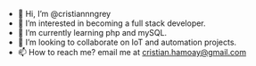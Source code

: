 - 👋 Hi, I’m @cristiannngrey
- 👀 I’m interested in becoming a full stack developer.
- 🌱 I’m currently learning php and mySQL.
- 💞️ I’m looking to collaborate on IoT and automation projects.
- 📫 How to reach me? email me at cristian.hamoay@gmail.com

<!---
cristiannngrey/cristiannngrey is a ✨ special ✨ repository because its `README.md` (this file) appears on your GitHub profile.
You can click the Preview link to take a look at your changes.
--->
